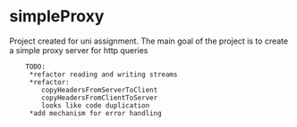 # simpleProxy
Project created for uni assignment. The main goal of the project is to create a simple proxy server for http queries

        TODO:
         *refactor reading and writing streams
         *refactor:
            copyHeadersFromServerToClient
            copyHeadersFromClientToServer
            looks like code duplication
         *add mechanism for error handling
